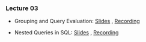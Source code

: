 ### Lecture 03

- Grouping and Query Evaluation: [Slides](https://drive.google.com/file/d/11nFSZM16Ia6zARlejV5M_cTHrBci3VCh/view?usp=sharing) ,  [Recording](https://drive.google.com/file/d/1ufEfPrTBbUTdrD5ZK-9DzcxAmcWqF7MZ/view?usp=sharing)

- Nested Queries in SQL: [Slides](https://docs.google.com/presentation/d/1TgwiYY37cQ2PMNlTji56A9oM2fOHg0Cv/edit?usp=sharing&ouid=113695856207302422573&rtpof=true&sd=true) ,  [Recording](https://drive.google.com/file/d/1BGG-S1La4ReuB3tI8iPnmTMl97--iRBq/view?usp=sharing)

  

